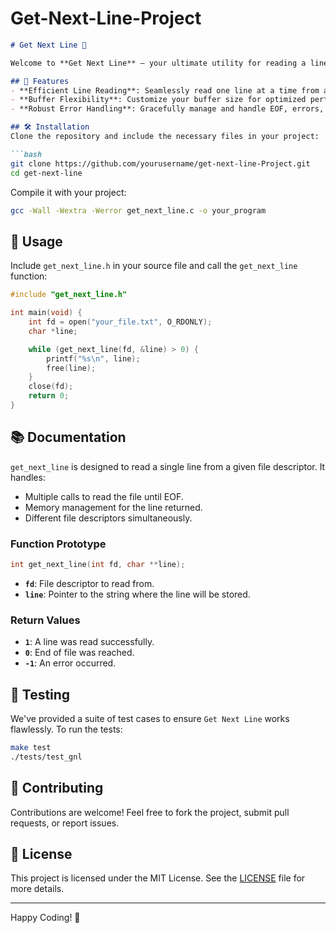# Get-Next-Line-Project

```markdown
# Get Next Line 📜

Welcome to **Get Next Line** – your ultimate utility for reading a line from a file descriptor! Whether you're diving into file I/O operations or crafting your next C project, `Get Next Line` has got you covered.

## 🌟 Features
- **Efficient Line Reading**: Seamlessly read one line at a time from a file descriptor.
- **Buffer Flexibility**: Customize your buffer size for optimized performance.
- **Robust Error Handling**: Gracefully manage and handle EOF, errors, and memory allocation.

## 🛠️ Installation
Clone the repository and include the necessary files in your project:

```bash
git clone https://github.com/yourusername/get-next-line-Project.git
cd get-next-line
```

Compile it with your project:

```bash
gcc -Wall -Wextra -Werror get_next_line.c -o your_program
```

## 🚀 Usage
Include `get_next_line.h` in your source file and call the `get_next_line` function:

```c
#include "get_next_line.h"

int main(void) {
    int fd = open("your_file.txt", O_RDONLY);
    char *line;

    while (get_next_line(fd, &line) > 0) {
        printf("%s\n", line);
        free(line);
    }
    close(fd);
    return 0;
}
```

## 📚 Documentation
`get_next_line` is designed to read a single line from a given file descriptor. It handles:
- Multiple calls to read the file until EOF.
- Memory management for the line returned.
- Different file descriptors simultaneously.

### Function Prototype
```c
int get_next_line(int fd, char **line);
```

- **`fd`**: File descriptor to read from.
- **`line`**: Pointer to the string where the line will be stored.

### Return Values
- **`1`**: A line was read successfully.
- **`0`**: End of file was reached.
- **`-1`**: An error occurred.

## 🧪 Testing
We've provided a suite of test cases to ensure `Get Next Line` works flawlessly. To run the tests:

```bash
make test
./tests/test_gnl
```

## 🤝 Contributing
Contributions are welcome! Feel free to fork the project, submit pull requests, or report issues.

## 📜 License
This project is licensed under the MIT License. See the [LICENSE](LICENSE) file for more details.

---

Happy Coding! 🚀
```
